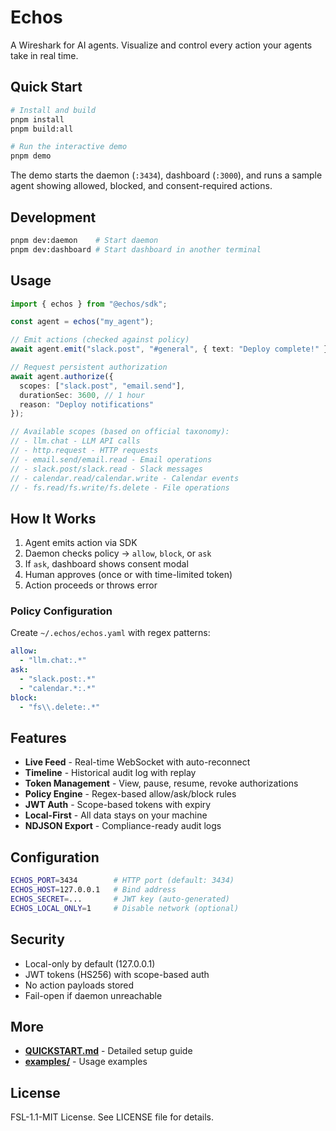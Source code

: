 # Echos

A Wireshark for AI agents. Visualize and control every action your agents take in real time.

## Quick Start

```bash
# Install and build
pnpm install
pnpm build:all

# Run the interactive demo
pnpm demo
```

The demo starts the daemon (`:3434`), dashboard (`:3000`), and runs a sample agent showing allowed, blocked, and consent-required actions.

## Development

```bash
pnpm dev:daemon    # Start daemon
pnpm dev:dashboard # Start dashboard in another terminal
```

## Usage

```typescript
import { echos } from "@echos/sdk";

const agent = echos("my_agent");

// Emit actions (checked against policy)
await agent.emit("slack.post", "#general", { text: "Deploy complete!" });

// Request persistent authorization
await agent.authorize({
  scopes: ["slack.post", "email.send"],
  durationSec: 3600, // 1 hour
  reason: "Deploy notifications"
});

// Available scopes (based on official taxonomy):
// - llm.chat - LLM API calls
// - http.request - HTTP requests
// - email.send/email.read - Email operations
// - slack.post/slack.read - Slack messages
// - calendar.read/calendar.write - Calendar events
// - fs.read/fs.write/fs.delete - File operations
```

## How It Works

1. Agent emits action via SDK
2. Daemon checks policy → `allow`, `block`, or `ask`
3. If `ask`, dashboard shows consent modal
4. Human approves (once or with time-limited token)
5. Action proceeds or throws error

### Policy Configuration

Create `~/.echos/echos.yaml` with regex patterns:

```yaml
allow:
  - "llm.chat:.*"
ask:
  - "slack.post:.*"
  - "calendar.*:.*"
block:
  - "fs\\.delete:.*"
```

## Features

- **Live Feed** - Real-time WebSocket with auto-reconnect
- **Timeline** - Historical audit log with replay
- **Token Management** - View, pause, resume, revoke authorizations
- **Policy Engine** - Regex-based allow/ask/block rules
- **JWT Auth** - Scope-based tokens with expiry
- **Local-First** - All data stays on your machine
- **NDJSON Export** - Compliance-ready audit logs

## Configuration

```bash
ECHOS_PORT=3434        # HTTP port (default: 3434)
ECHOS_HOST=127.0.0.1   # Bind address
ECHOS_SECRET=...       # JWT key (auto-generated)
ECHOS_LOCAL_ONLY=1     # Disable network (optional)
```

## Security

- Local-only by default (127.0.0.1)
- JWT tokens (HS256) with scope-based auth
- No action payloads stored
- Fail-open if daemon unreachable

## More

- **[QUICKSTART.md](./QUICKSTART.md)** - Detailed setup guide
- **[examples/](./examples/)** - Usage examples

## License

FSL-1.1-MIT License. See LICENSE file for details.

